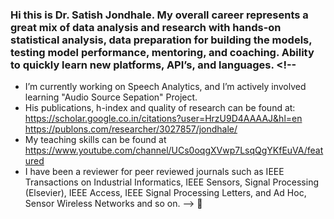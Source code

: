 ### Hi this is Dr. Satish Jondhale. My overall career represents a great mix of data analysis and research with hands-on statistical analysis, data preparation for building the models, testing model performance, mentoring, and coaching. Ability to quickly learn new platforms, API’s, and languages. <!--
- I’m currently working on Speech Analytics, and I’m actively involved learning "Audio Source Sepation" Project.
-    His publications, h-index and quality of research can be found at:
        https://scholar.google.co.in/citations?user=HrzU9D4AAAAJ&hl=en
        https://publons.com/researcher/3027857/jondhale/                                       
- My teaching skills can be found at https://www.youtube.com/channel/UCs0oqgXVwp7LsqQgYKfEuVA/featured
- I have been a reviewer for peer reviewed journals such as IEEE Transactions on Industrial Informatics, IEEE Sensors, Signal Processing (Elsevier), IEEE Access, IEEE Signal Processing Letters, and Ad Hoc, Sensor Wireless Networks and so on.
--> 👋


